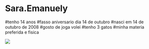 # Sara.Emanuely 
#tenho 14 anos
#fasso aniversario dia 14 de outubro
#nasci em 14 de outubro de 2008
#gosto de joga volei
#tenho 3 gatos
#minha materia preferida e fisica

![](https://tenor.com/pt-BR/view/love-stich-gif-9261004127058397896.gif)
